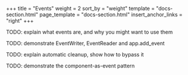 +++
title = "Events"
weight = 2
sort_by = "weight"
template = "docs-section.html"
page_template = "docs-section.html"
insert_anchor_links = "right"
+++

TODO: explain what events are, and why you might want to use them

TODO: demonstrate EventWriter, EventReader and app.add_event

TODO: explain automatic cleanup, show how to bypass it

TODO: demonstrate the component-as-event pattern
